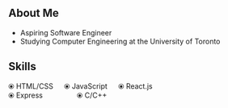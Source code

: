 ## About Me
- Aspiring Software Engineer
- Studying Computer Engineering at the University of Toronto

## Skills
&#10687; HTML/CSS &emsp; 
&#10687; JavaScript &emsp; 
&#10687; React.js &emsp; 
<br/>
&#10687; Express &emsp;&emsp;&emsp;&emsp;&nbsp; 
&#10687; C/C++ &emsp; 


<!--
**zhiyangg/zhiyangg** is a ✨ _special_ ✨ repository because its `README.md` (this file) appears on your GitHub profile.

Here are some ideas to get you started:

- 🔭 I’m currently working on ...
- 🌱 I’m currently learning ...
- 👯 I’m looking to collaborate on ...
- 🤔 I’m looking for help with ...
- 💬 Ask me about ...
- 📫 How to reach me: ...
- 😄 Pronouns: ...
- ⚡ Fun fact: ...
-->
